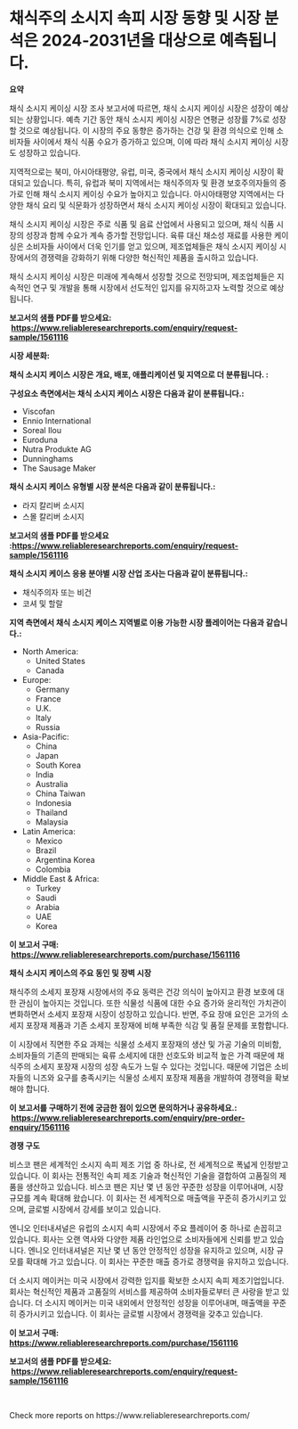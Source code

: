 <p><h1>채식주의 소시지 속피 시장 동향 및 시장 분석은 2024-2031년을 대상으로 예측됩니다.</h1></p><p><strong>요약</strong></p>
<p><p>채식 소시지 케이싱 시장 조사 보고서에 따르면, 채식 소시지 케이싱 시장은 성장이 예상되는 상황입니다. 예측 기간 동안 채식 소시지 케이싱 시장은 연평균 성장률 7%로 성장할 것으로 예상됩니다. 이 시장의 주요 동향은 증가하는 건강 및 환경 의식으로 인해 소비자들 사이에서 채식 식품 수요가 증가하고 있으며, 이에 따라 채식 소시지 케이싱 시장도 성장하고 있습니다.</p><p>지역적으로는 북미, 아시아태평양, 유럽, 미국, 중국에서 채식 소시지 케이싱 시장이 확대되고 있습니다. 특히, 유럽과 북미 지역에서는 채식주의자 및 환경 보호주의자들의 증가로 인해 채식 소시지 케이싱 수요가 높아지고 있습니다. 아시아태평양 지역에서는 다양한 채식 요리 및 식문화가 성장하면서 채식 소시지 케이싱 시장이 확대되고 있습니다.</p><p>채식 소시지 케이싱 시장은 주로 식품 및 음료 산업에서 사용되고 있으며, 채식 식품 시장의 성장과 함께 수요가 계속 증가할 전망입니다. 육류 대신 채소성 재료를 사용한 케이싱은 소비자들 사이에서 더욱 인기를 얻고 있으며, 제조업체들은 채식 소시지 케이싱 시장에서의 경쟁력을 강화하기 위해 다양한 혁신적인 제품을 출시하고 있습니다.</p><p>채식 소시지 케이싱 시장은 미래에 계속해서 성장할 것으로 전망되며, 제조업체들은 지속적인 연구 및 개발을 통해 시장에서 선도적인 입지를 유지하고자 노력할 것으로 예상됩니다.</p></p>
<p><strong>보고서의 샘플 PDF를 받으세요: &nbsp;<a href="https://www.reliableresearchreports.com/enquiry/request-sample/1561116">https://www.reliableresearchreports.com/enquiry/request-sample/1561116</a></strong></p>
<p><strong>시장 세분화:</strong></p>
<p><strong> 채식 소시지 케이스 시장은 개요, 배포, 애플리케이션 및 지역으로 더 분류됩니다. :</strong></p>
<p><strong>구성요소 측면에서는 채식 소시지 케이스 시장은 다음과 같이 분류됩니다.:</strong></p>
<p><ul><li>Viscofan</li><li>Ennio International</li><li>Soreal Ilou</li><li>Euroduna</li><li>Nutra Produkte AG</li><li>Dunninghams</li><li>The Sausage Maker</li></ul></p>
<p><strong> 채식 소시지 케이스 유형별 시장 분석은 다음과 같이 분류됩니다.:</strong></p>
<p><ul><li>라지 칼리버 소시지</li><li>스몰 칼리버 소시지</li></ul></p>
<p><strong>보고서의 샘플 PDF를 받으세요 :<a href="https://www.reliableresearchreports.com/enquiry/request-sample/1561116">https://www.reliableresearchreports.com/enquiry/request-sample/1561116</a></strong></p>
<p><strong> 채식 소시지 케이스 응용 분야별 시장 산업 조사는 다음과 같이 분류됩니다.:</strong></p>
<p><ul><li>채식주의자 또는 비건</li><li>코셔 및 할랄</li></ul></p>
<p><strong>지역 측면에서 채식 소시지 케이스 지역별로 이용 가능한 시장 플레이어는 다음과 같습니다.:</strong></p>
<p><ul>
    <li>
        North America:
        <ul>
            <li>United States</li>
            <li>Canada</li>
        </ul>
    </li>
    <li>
        Europe:
        <ul>
            <li>Germany</li>
            <li>France</li>
            <li>U.K.</li>
            <li>Italy</li>
            <li>Russia</li>
        </ul>
    </li>
    <li>
        Asia-Pacific:
        <ul>
            <li>China</li>
            <li>Japan</li>
            <li>South Korea</li>
            <li>India</li>
            <li>Australia</li>
            <li>China Taiwan</li>
            <li>Indonesia</li>
            <li>Thailand</li>
            <li>Malaysia</li>
        </ul>
    </li>
    <li>
        Latin America:
        <ul>
            <li>Mexico</li>
            <li>Brazil</li>
            <li>Argentina Korea</li>
            <li>Colombia</li>
        </ul>
    </li>
    <li>
        Middle East & Africa:
        <ul>
            <li>Turkey</li>
            <li>Saudi</li>
            <li>Arabia</li>
            <li>UAE</li>
            <li>Korea</li>
        </ul>
    </li>
    </ul></p>
<p><strong>이 보고서 구매: &nbsp;<a href="https://www.reliableresearchreports.com/purchase/1561116">https://www.reliableresearchreports.com/purchase/1561116</a></strong></p>
<p><strong>채식 소시지 케이스의 주요 동인 및 장벽 시장</strong></p>
<p><p>채식주의 소세지 포장재 시장에서의 주요 동력은 건강 의식이 높아지고 환경 보호에 대한 관심이 높아지는 것입니다. 또한 식물성 식품에 대한 수요 증가와 윤리적인 가치관이 변화하면서 소세지 포장재 시장이 성장하고 있습니다. 반면, 주요 장애 요인은 고가의 소세지 포장재 제품과 기존 소세지 포장재에 비해 부족한 식감 및 품질 문제를 포함합니다.</p><p>이 시장에서 직면한 주요 과제는 식물성 소세지 포장재의 생산 및 가공 기술의 미비함, 소비자들의 기존의 판매되는 육류 소세지에 대한 선호도와 비교적 높은 가격 때문에 채식주의 소세지 포장재 시장의 성장 속도가 느릴 수 있다는 것입니다. 때문에 기업은 소비자들의 니즈와 요구를 충족시키는 식물성 소세지 포장재 제품을 개발하여 경쟁력을 확보해야 합니다.</p></p>
<p><strong>이 보고서를 구매하기 전에 궁금한 점이 있으면 문의하거나 공유하세요.: &nbsp;<a href="https://www.reliableresearchreports.com/enquiry/pre-order-enquiry/1561116">https://www.reliableresearchreports.com/enquiry/pre-order-enquiry/1561116</a></strong></p>
<p><strong>경쟁 구도</strong></p>
<p><p>비스코 팬은 세계적인 소시지 속피 제조 기업 중 하나로, 전 세계적으로 폭넓게 인정받고 있습니다. 이 회사는 전통적인 속피 제조 기술과 혁신적인 기술을 결합하여 고품질의 제품을 생산하고 있습니다. 비스코 팬은 지난 몇 년 동안 꾸준한 성장을 이루어내며, 시장 규모를 계속 확대해 왔습니다. 이 회사는 전 세계적으로 매출액을 꾸준히 증가시키고 있으며, 글로벌 시장에서 강세를 보이고 있습니다.</p><p>엔니오 인터내셔널은 유럽의 소시지 속피 시장에서 주요 플레이어 중 하나로 손꼽히고 있습니다. 회사는 오랜 역사와 다양한 제품 라인업으로 소비자들에게 신뢰를 받고 있습니다. 엔니오 인터내셔널은 지난 몇 년 동안 안정적인 성장을 유지하고 있으며, 시장 규모를 확대해 가고 있습니다. 이 회사는 꾸준한 매출 증가로 경쟁력을 유지하고 있습니다.</p><p>더 소시지 메이커는 미국 시장에서 강력한 입지를 확보한 소시지 속피 제조기업입니다. 회사는 혁신적인 제품과 고품질의 서비스를 제공하여 소비자들로부터 큰 사랑을 받고 있습니다. 더 소시지 메이커는 미국 내외에서 안정적인 성장을 이루어내며, 매출액을 꾸준히 증가시키고 있습니다. 이 회사는 글로벌 시장에서 경쟁력을 갖추고 있습니다.</p></p>
<p><strong>이 보고서 구매: &nbsp; <a href="https://www.reliableresearchreports.com/purchase/1561116">https://www.reliableresearchreports.com/purchase/1561116</a></strong></p>
<p><strong>보고서의 샘플 PDF를 받으세요: &nbsp;<a href="https://www.reliableresearchreports.com/enquiry/request-sample/1561116">https://www.reliableresearchreports.com/enquiry/request-sample/1561116</a></strong><strong></strong></p>
<p>&nbsp;</p>
<p>Check more reports on https://www.reliableresearchreports.com/</p>